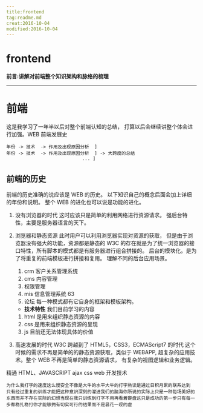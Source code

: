 ```yaml
---
title:frontend
tag:readme.md      
creat:2016-10-04      
modified:2016-10-04      
---
```


frontend
===
**前言:讲解对前端整个知识架构和脉络的梳理**

---

# 前端
这是我学习了一年半以后对整个前端认知的总结，
打算以后会继续讲整个体会进行加强。WEB 前端发展史

    年份 -> 技术  -> 作用及出现原因分析  ]
    年份 -> 技术  -> 作用及出现原因分析  ] -> 大跨度的总结
                                ... ]    
    
    
    
    
## 前端的历史
前端的历史准确的说应该是 WEB 的历史。
以下知识自己的概念后面会加上详细的年份和说明。
整个 WEB 的进化也可以说是功能的进化。
1. 没有浏览器的时代
    这时应该只是简单的利用网络进行资源请求。
    强后台特性，主要是服务器语言的天下。
2. 浏览器和静态资源
    此时用户可以利用浏览器实现对资源的获取，
    但是由于浏览器没有强大的功能，资源都是静态的
    W3C 的存在就是为了统一浏览器的接口特性，所有脚本的模式都是有服务器进行组合拼接的。
    后台的模块化。是为了将重复的前端模板进行拼接和复用。
    理解不同的后台应用场景。
    1. crm 客户关系管理系统
    2. cms 内容管理
    3. 权限管理
    4. mis 信息管理系统 63
    5. 论坛
    每一种模式都有它自身的框架和模板架构。

    * **技术特性**
    我们目前学习的内容
    1. html 是用来组织静态资源的内容
    2. css 是用来组织静态资源的呈现
    3. js 目前还无法体现具体的价值
3. 高速发展的时代
    W3C 跨越到了 HTML5，CSS3，ECMAScript7 的时代
    这个时候的需求不再是简单的的静态资源获取，类似于 WEBAPP,
    超复杂的应用技术。整个 WEB 不再是简单的静态资源请求，
    有复杂的视图逻辑和业务逻辑。


精通 HTML、JAVASCRIPT ajax css web 开发技术
    
    为什么我打字的速度这么慢安全不像是大牛的水平大牛的打字熟读是通过日积月累的联系达到
    只有经过重复的训练才能把这种意识深刻的灌进我们的脑海你所说的实际上只是一种每场美好的东西而并不存在实际的幻想当现在我只训练到打字不用再看着键盘这只是成功的第一步只有每一步都稳扎稳打你才能够拥有切实可行的结果而不是昙花一现的虚